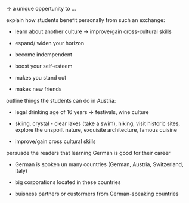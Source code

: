-> a unique oppertunity to ...

explain how students benefit personally from such an exchange:

- learn about another culture -> improve/gain cross-cultural skills

- espand/ widen your horizon

- become indempendent

- boost your self-esteem

- makes you stand out

- makes new friends



outline things the students can do in Austria:

- legal drinking age of 16 years -> festivals, wine culture

- skiing, crystal - clear lakes (take a swim), hiking, visit historic sites, explore the unspoilt nature, exquisite architecture, famous cuisine

- improve/gain cross cultural skills



persuade the readers that learning German is good for their career

- German is spoken un many countries (German, Austria, Switzerland, Italy)

- big corporations located in these countries 

- buisness partners or custormers from German-speaking countries










